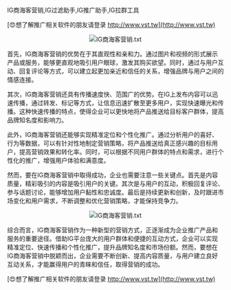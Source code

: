 IG商海客营销,IG过滤助手,IG推广助手,IG拉群工具

[😍想了解推广相关软件的朋友请登录 http://www.vst.tw](http://www.vst.tw)

 <center><img src="https://vst.tw/MP4/tuiguang/png/3.png" alt="IG商海客营销.txt"></center>

首先，IG商海客营销的优势在于其直观性和亲和力。通过图片和视频的形式展示产品或服务，能够更直观地吸引用户眼球，激发其购买欲望。同时，通过与用户互动、回复评论等方式，可以建立起更加亲近和信任的关系，增强品牌与用户之间的情感连接。

其次，IG商海客营销还具有传播速度快、范围广的优势。在IG上发布内容可以迅速传播，通过转发、标记等方式，让信息迅速扩散至更多用户，实现快速曝光和传播。这种快速传播的特点，使得企业可以更快地将产品推送给目标客户群体，提高品牌知名度和影响力。

此外，IG商海客营销还能够实现精准定位和个性化推广。通过分析用户的喜好、行为等数据，可以有针对性地制定营销策略，将产品推送给真正感兴趣的目标用户，提高营销效果和转化率。同时，可以根据不同用户群体的特点和需求，进行个性化的推广，增强用户体验和满意度。

然而，要在IG商海客营销中取得成功，企业也需要注意一些关键点。首先是内容质量，精彩吸引的内容是吸引用户的关键。其次是与用户的互动，积极回复评论、参与话题讨论，能够增加用户黏性和忠诚度。最后是持续更新和创新，及时跟进市场变化和用户需求，不断调整和优化营销策略，才能保持竞争力。

 <center><img src="https://vst.tw/MP4/tuiguang/png/6.png" alt="IG商海客营销.txt"></center>

综合而言，IG商海客营销作为一种新型的营销方式，正逐渐成为企业推广产品和服务的重要途径。借助IG平台庞大的用户群体和便捷的互动方式，企业可以实现精准定位、快速传播和个性化推广，提升品牌知名度和市场份额。然而，要想在IG商海客营销中脱颖而出，企业需要不断创新、提高内容质量，与用户建立良好互动关系，才能赢得用户的青睐和信任，取得营销的成功。

[😍想了解推广相关软件的朋友请登录 http://www.vst.tw](http://www.vst.tw)



